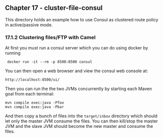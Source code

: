 Chapter 17 - cluster-file-consul
--------------------------------

This directory holds an example how to use Consul as clustered route policy in active/passive mode.

### 17.1.2 Clustering files/FTP with Camel

At first you must run a consul server which you can do using docker by running

     docker run -it --rm -p 8500:8500 consul

You can then open a web browser and view the consul web console at:

    http://localhost:8500/ui/

Then you can run the the two JVMs concurrently by starting each Maven goal from each terminal:

    mvn compile exec:java -Pfoo
    mvn compile exec:java -Pbar

And then copy a bunch of files into the `target/inbox` directory which should let only the master
JVM consume the files. You can then kill/stop the master JVM and the slave JVM should become the
new master and consume the files.

